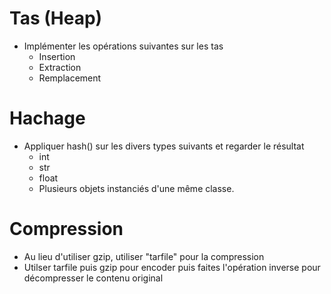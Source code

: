 # Tas (Heap)
- Implémenter les opérations suivantes sur les tas
   - Insertion
   - Extraction
   - Remplacement

# Hachage
- Appliquer hash() sur les divers types suivants et regarder le résultat
  - int
  - str
  - float
  - Plusieurs objets instanciés d'une même classe.

# Compression
- Au lieu d'utiliser gzip, utiliser "tarfile" pour la compression
- Utilser tarfile puis gzip pour encoder puis faites l'opération inverse pour décompresser le contenu original 

